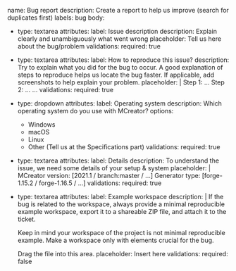 name: Bug report
description: Create a report to help us improve (search for duplicates first)
labels: bug
body:
 - type: textarea
   attributes:
    label: Issue description
    description: Explain clearly and unambiguously what went wrong
    placeholder: Tell us here about the bug/problem
   validations:
    required: true
 - type: textarea
   attributes:
    label: How to reproduce this issue?
    description: Try to explain what you did for the bug to occur. A good explanation of steps to reproduce helps us locate the bug faster. If applicable, add screenshots to help explain your problem.
    placeholder: |
      Step 1: ...
      Step 2: ...
      ...
   validations:
     required: true
 - type: dropdown
   attributes:
    label: Operating system
    description: Which operating system do you use with MCreator?
    options:
     - Windows
     - macOS
     - Linux
     - Other (Tell us at the Specifications part)
   validations:
     required: true
 - type: textarea
   attributes:
    label: Details
    description: To understand the issue, we need some details of your setup & system
    placeholder: |
      MCreator version: [2021.1 / branch:master / ...]
      Generator type: [forge-1.15.2 / forge-1.16.5 / ...]
   validations:
     required: true
 - type: textarea
   attributes:
    label: Example workspace
    description: |
      If the bug is related to the workspace, always provide a minimal reproducible example workspace, export it to a shareable ZIP file, and attach it to the ticket.
      
      Keep in mind your workspace of the project is not minimal reproducible example. Make a workspace only with elements crucial for the bug.
      
      Drag the file into this area.
    placeholder: Insert here
   validations:
    required: false